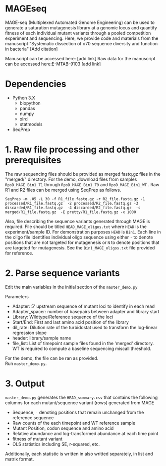 # MAGEseq

MAGE-seq (Multiplexed Automated Genome Engineering) can be used to generate a saturation mutagenesis library at a genomic locus and quantify fitness of each individual mutant variants through a pooled competition experiment and sequencing. Here, we provide code and materials from the manuscript "Systematic dissection of σ70 sequence diversity and function in bacteria" [Add citation]    

Manuscript can be accessed here: [add link]
Raw data for the manuscript can be accessed here:E-MTAB-9103 [add link]


# Dependencies
- Python 3.X
    - biopython
    - pandas
    - numpy 
    - xlrd 
    - statmodels
- SeqPrep


# 1. Raw file processing and other prerequisites
The raw sequencing files should be provided as merged fastq.gz files in the "merged/" directory. For the demo, download files from samples `RpoD_MAGE_Bin1_T1` through `RpoD_MAGE_Bin1_T9` and `RpoD_MAGE_Bin1_WT` . Raw R1 and R2 files can be merged using SeqPrep as follows. 
```
SeqPrep -m .05 -L 30 -f R1_file.fastq.gz -r R2_file.fastq.gz -1 processed/R1_file.fastq.gz  -2 processed/R2_file.fastq.gz -3 discarded/R1_file.fastq.gz  -4 discarded/R2_file.fastq.gz  -s merged/R1_file.fastq.gz  -E pretty/R1_file.fastq.gz -x 1000
```
Also, file describing the sequence variants generated through MAGE is required. File should be titled `HEAD_MAGE_oligos.txt` where `HEAD` is the experiment/sample ID. For demonstration purposes `HEAD` is `Bin1`. Each line in the oligo file identifies individual oligo sequence using either `-` to denote positions that are not targeted for mutagenesis or `N` to denote positions that are targeted for mutagenesis. See the `Bin1_MAGE_oligos.txt` file provided for reference.

# 2. Parse sequence variants
Edit the main variables in the initial section of the `master_demo.py`

Parameters    
- Adapter: 5' upstream sequence of mutant loci to identify in each read 
- Adapter_spacer: number of basepairs between adapter and library start
- Library: Wildtype/Reference sequence of the loci
- Start/End: First and last amino acid position of the library
- dil_rate: Dilution rate of the turbidostat used to transform the log-linear regression slope
- header: library/sample name
- file_list: List of timepoint sample files found in the 'merged' directory. WT is required to compute a baseline sequencing miscall threshold.  

For the demo, the file can be ran as provided.  
Run `master_demo.py`.

# 3. Output
`master_demo.py` generates the `HEAD_summary.csv` that contains the following columns for each mutant/sequence variant (rows) generated from MAGE  
- Sequence, `-` denoting positions that remain unchanged from the reference sequence
- Raw counts of the each timepoint and WT reference sample
- Mutant Position, codon sequence and amino acid
- Relative abundance and log-transformed abundance at each time point
- fitness of mutant variant
- OLS statistics including SE, r-squared, etc. 

Additionally, each statistic is written in also writted separately, in list and matrix format.
